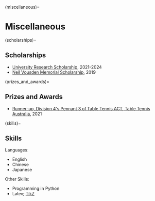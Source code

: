 (miscellaneous)=
# Miscellaneous

(scholarships)=
## Scholarships

- [University Research Scholarship](https://www.anu.edu.au/study/scholarships/find-a-scholarship/anu-university-research-scholarships), 2021-2024
- [Neil Vousden Memorial Scholarship](https://www.anu.edu.au/study/scholarships/find-a-scholarship/research-school-of-economics-neil-vousden-memorial-scholarship), 2019

(prizes_and_awards)=
## Prizes and Awards

- [Runner-up, Division 4's Pennant 3 of Table Tennis ACT, Table Tennis Australia](https://medium.com/@shuecon/well-shus-acceptance-speech-time-b95938b85c65), 2021

(skills)=
## Skills

Languages:
- English
- Chinese
- Japanese

Other Skills:
- Programming in Python
- Latex; [TikZ](https://en.wikipedia.org/wiki/PGF/TikZ)
